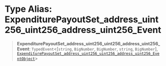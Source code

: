 # Type Alias: ExpenditurePayoutSet\_address\_uint256\_uint256\_address\_uint256\_Event

> **ExpenditurePayoutSet\_address\_uint256\_uint256\_address\_uint256\_Event**: `TypedEvent`\<\[`string`, `BigNumber`, `BigNumber`, `string`, `BigNumber`\], [`ExpenditurePayoutSet_address_uint256_uint256_address_uint256_EventObject`](../interfaces/ExpenditurePayoutSet_address_uint256_uint256_address_uint256_EventObject.md)\>
